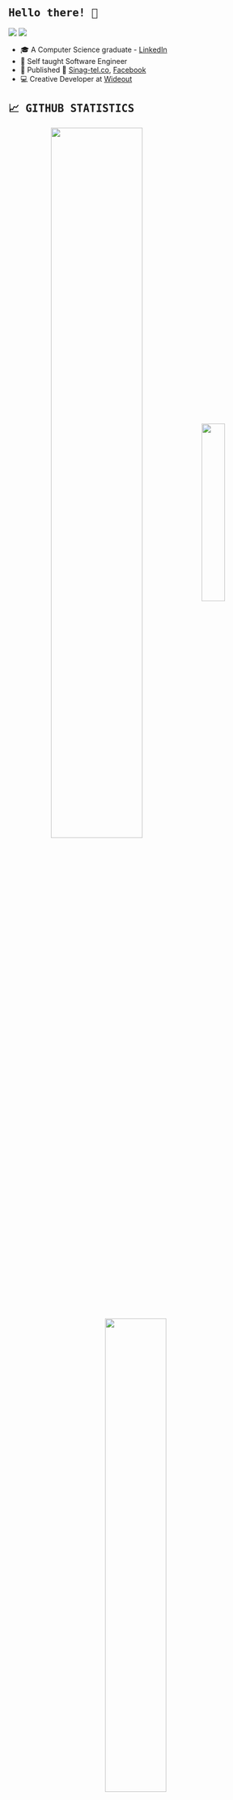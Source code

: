 [//]: # "IMG SHIELDS FROM: https://github.com/alexandresanlim/Badges4-README.md-Profile"

<h2><samp>Hello there! 👋</samp></h2>

![](https://visitor-badge.laobi.icu/badge?page_id=Sirloy00.visitor-badge)
![](https://hits.seeyoufarm.com/api/count/incr/badge.svg?url=https%3A%2F%2Fgithub.com%2F{Sirloy00}1212%2Fhit-counter)

- 🎓 A Computer Science graduate - [LinkedIn](https://www.linkedin.com/in/andrea-pauline/)
- :robot: Self taught Software Engineer
- :construction_worker:   Published 🚀 [Sinag-tel.co](https://sinag-tel.co/), [Facebook](https://www.facebook.com/EEnovatics)
- 💻 Creative Developer at [Wideout](https://www.wideout.com/)

<h2><samp>📈 GITHUB STATISTICS</samp></h2>

<p align="center">
  <img width="60%" heigth="100%" style="display:inline" align="center" src="https://github-readme-stats.vercel.app/api/?username=Sirloy00&count_private=true&theme=tokyonight&showicons=true" />
  <img width="30%" heigth="60%" style="display:inline" align="center" src="https://github-readme-stats.vercel.app/api/top-langs/?username=Sirloy00&langs_count=7" />
</p>

<p align="center">
  <img width="49%" heigth="100%" style="display:inline" align="center" src="https://github-readme-streak-stats.herokuapp.com/?user=Sirloy00" />
</p>

<h2><samp>💪 MOST USED LANGUAGES</samp></h2>

<p style="padding: 0px 20px">
  <img src="https://img.shields.io/badge/javascript-%23F7DF1E.svg?&style=for-the-badge&logo=javascript&logoColor=black" />
  <img src="https://img.shields.io/badge/Ruby%20-C21325?logo=ruby&logoColor=white&style=for-the-badge" />
  <img src="https://img.shields.io/badge/rails%20-%23FF2D20.svg?&style=for-the-badge&logo=ruby-on-rails&logoColor=white" />
  <img src="https://img.shields.io/badge/Python-FFD43B?style=for-the-badge&logo=python&logoColor=blue" />
</p>

<h2><samp>🎨 FRONTEND TECHNOLOGIES</samp></h2>

<p style="padding: 0px 20px">
  <img src = "https://img.shields.io/badge/HTML5-E34F26?style=for-the-badge&logo=html5&logoColor=white" /> 
  <img src = "https://img.shields.io/badge/css-%23239120.svg?&style=for-the-badge&logo=css3&logoColor=white" />
  <img src="https://img.shields.io/badge/sass%20-%23CC6699.svg?&style=for-the-badge&logo=sass&logoColor=white" />
  <img src="https://img.shields.io/badge/bootstrap%20-%23563D7C.svg?&style=for-the-badge&logo=bootstrap&logoColor=white" />
<p>

<h2><samp>💻 BACKEND TECHNOLOGIES</samp></h2>

<p style="padding: 0px 20px">
  <img src="https://img.shields.io/badge/Ruby%20-C21325?logo=ruby&logoColor=white&style=for-the-badge" />
  <img src="https://img.shields.io/badge/rails%20-%23FF2D20.svg?&style=for-the-badge&logo=ruby-on-rails&logoColor=white" />
  <img src="https://img.shields.io/badge/PostgreSQL-316192?style=for-the-badge&logo=postgresql&logoColor=white" />
<p>

<h2><samp>🔧 DEVELOPMENT TOOLS</samp></h2>

<p style="padding: 0px 20px">
  <img src="https://img.shields.io/badge/Git%20-F05032?logo=git&logoColor=white&style=for-the-badge" />
  <img src="https://img.shields.io/badge/github-%23100000.svg?&style=for-the-badge&logo=github&logoColor=white" />
  <img src="https://img.shields.io/badge/Postman%20-FF6C37?logo=postman&logoColor=white&style=for-the-badge" />
<p>

<h2><samp>🔧 PROTOTYPING PLATFORMS</samp></h2>

<p style="padding: 0px 20px">
  <img src="https://img.shields.io/badge/Raspberry%20Pi-A22846?style=for-the-badge&logo=Raspberry%20Pi&logoColor=white" />
<p>

<h2><samp>🎨 DESIGN</samp></h2>

<p style="padding: 0px 20px">
  <img src="https://img.shields.io/badge/Figma-F24E1E?style=for-the-badge&logo=figma&logoColor=white" />
  <img src="https://img.shields.io/badge/Adobe%20Illustrator-FF9A00?style=for-the-badge&logo=adobe%20illustrator&logoColor=white" />
  <img src="https://img.shields.io/badge/Canva-%2300C4CC.svg?&style=for-the-badge&logo=Canva&logoColor=white" />
  <img src="https://img.shields.io/badge/Adobe%20Photoshop-31A8FF?style=for-the-badge&logo=Adobe%20Photoshop&logoColor=black" />
<p>
